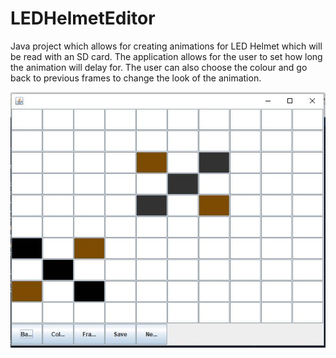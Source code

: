 # LEDHelmetEditor
Java project which allows for creating animations for LED Helmet which will be read with an SD card. The application allows for
the user to set how long the animation will delay for. The user can also choose the colour and go back to previous frames to change
the look of the animation.

![ledhelmetEditor](https://github.com/TobiasOnoufriou/LEDHelmetEditor/blob/master/LEDHelmetEditor.JPG)
